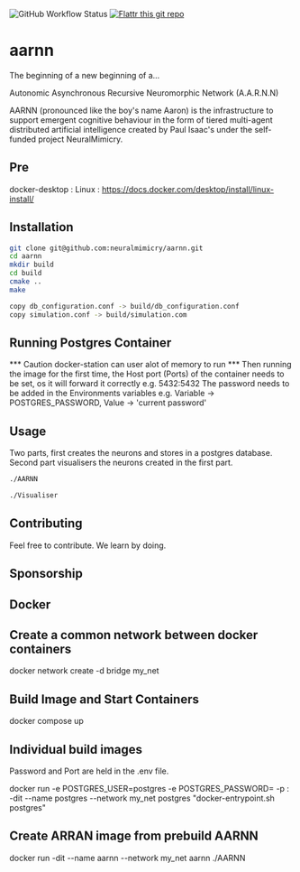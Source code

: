 ![GitHub Workflow Status](https://img.shields.io/github/actions/workflow/status/neuralmimicry/aarnn/cmake.yml?branch=master)
[![Flattr this git repo](http://api.flattr.com/button/flattr-badge-large.png)](https://flattr.com/submit/auto?user_id=neuralmimicry&url=https://github.com/neuralmimicry/aarnn&title=AARNN&language=&tags=github&category=software) 
# aarnn

The beginning of a new beginning of a...

Autonomic Asynchronous Recursive Neuromorphic Network (A.A.R.N.N)

AARNN (pronounced like the boy's name Aaron) is the infrastructure to support emergent cognitive behaviour in the form of tiered multi-agent distributed artificial intelligence created by Paul Isaac's under the self-funded project NeuralMimicry.

## Pre
docker-desktop : Linux : https://docs.docker.com/desktop/install/linux-install/

## Installation

```bash
git clone git@github.com:neuralmimicry/aarnn.git
cd aarnn
mkdir build
cd build
cmake ..
make

copy db_configuration.conf -> build/db_configuration.conf
copy simulation.conf -> build/simulation.com

```

## Running Postgres Container
*** Caution docker-station can user alot of memory to run ***
Then running the image for the first time, the Host port (Ports) of the container needs to be set, os it will forward it correctly e.g. 5432:5432
The password needs to be added in the Environments variables e.g. Variable -> POSTGRES_PASSWORD, Value -> 'current password'

## Usage
Two parts, first creates the neurons and stores in a postgres database.
Second part visualisers the neurons created in the first part.

```bash
./AARNN

./Visualiser
```

## Contributing
Feel free to contribute. We learn by doing.

## Sponsorship

## Docker ##
## Create a common network between docker containers
docker network create -d bridge my_net

## Build Image and Start Containers
docker compose up

## Individual build images
Password and Port are held in the .env file.

docker run -e POSTGRES_USER=postgres -e POSTGRES_PASSWORD=<INSET PASSWORD> -p <EXTERNAL PORT>:<INTERNAL PORT> -dit --name postgres --network my_net postgres "docker-entrypoint.sh postgres"

## Create ARRAN image from prebuild AARNN
docker run -dit --name aarnn --network my_net aarnn ./AARNN
